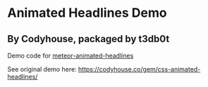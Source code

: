 # Animated Headlines Demo
## By Codyhouse, packaged by t3db0t

Demo code for [meteor-animated-headlines](https://github.com/t3db0t/meteor-animated-headlines)

See original demo here: https://codyhouse.co/gem/css-animated-headlines/